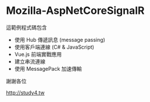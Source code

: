 # Mozilla-AspNetCoreSignalR

這範例程式碼包含

- 使用 Hub 傳遞訊息 (message passing)
- 使用客戶端連線 (C# & JavaScript)
- Vue.js 前端實戰應用
- 建立串流連線
- 使用 MessagePack 加速傳輸

謝謝各位

http://study4.tw
